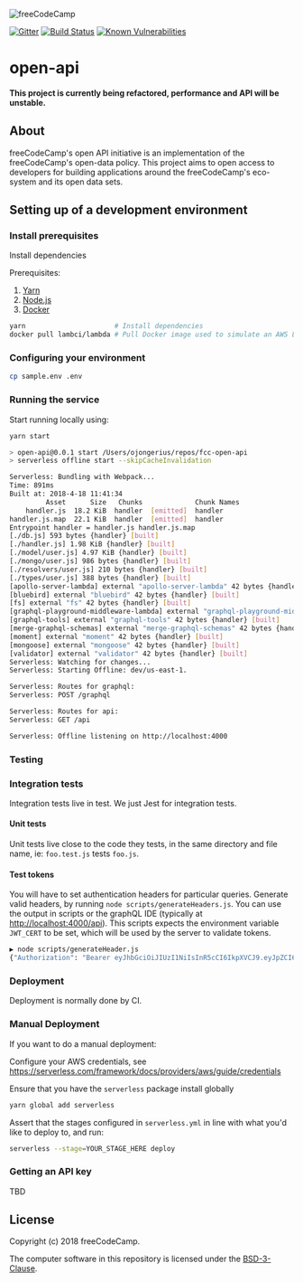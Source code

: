 ![freeCodeCamp](https://camo.githubusercontent.com/60c67cf9ac2db30d478d21755289c423e1f985c6/68747470733a2f2f73332e616d617a6f6e6177732e636f6d2f66726565636f646563616d702f776964652d736f6369616c2d62616e6e65722e706e67)

[![Gitter](https://badges.gitter.im/FreeCodeCamp/open-api.svg)](https://gitter.im/FreeCodeCamp/open-api?utm_source=badge&utm_medium=badge&utm_campaign=pr-badge)
[![Build Status](https://travis-ci.org/freeCodeCamp/open-api.svg?branch=staging)](https://travis-ci.org/freeCodeCamp/open-api)
[![Known Vulnerabilities](https://snyk.io/test/github/freecodecamp/open-api/badge.svg?targetFile=package.json)](https://snyk.io/test/github/freecodecamp/open-api?targetFile=package.json)

# open-api

**This project is currently being refactored, performance and API will be unstable.**

## About

freeCodeCamp's open API initiative is an implementation of the freeCodeCamp's open-data policy. This project aims to open access to developers for building applications around the freeCodeCamp's eco-system and its open data sets.

## Setting up of a development environment
### Install prerequisites

Install dependencies

Prerequisites:
1. [Yarn](https://yarnpkg.com/en/docs/install)
2. [Node.js](https://nodejs.org/en/)
3. [Docker](https://docs.docker.com/install/)

```sh
yarn                      # Install dependencies
docker pull lambci/lambda # Pull Docker image used to simulate an AWS Lambda container
```

### Configuring your environment

```sh
cp sample.env .env
```

### Running the service
Start running locally using:

```sh
yarn start

> open-api@0.0.1 start /Users/ojongerius/repos/fcc-open-api
> serverless offline start --skipCacheInvalidation

Serverless: Bundling with Webpack...
Time: 891ms
Built at: 2018-4-18 11:41:34
         Asset      Size   Chunks             Chunk Names
    handler.js  18.2 KiB  handler  [emitted]  handler
handler.js.map  22.1 KiB  handler  [emitted]  handler
Entrypoint handler = handler.js handler.js.map
[./db.js] 593 bytes {handler} [built]
[./handler.js] 1.98 KiB {handler} [built]
[./model/user.js] 4.97 KiB {handler} [built]
[./mongo/user.js] 986 bytes {handler} [built]
[./resolvers/user.js] 210 bytes {handler} [built]
[./types/user.js] 388 bytes {handler} [built]
[apollo-server-lambda] external "apollo-server-lambda" 42 bytes {handler} [built]
[bluebird] external "bluebird" 42 bytes {handler} [built]
[fs] external "fs" 42 bytes {handler} [built]
[graphql-playground-middleware-lambda] external "graphql-playground-middleware-lambda" 42 bytes {handler} [built]
[graphql-tools] external "graphql-tools" 42 bytes {handler} [built]
[merge-graphql-schemas] external "merge-graphql-schemas" 42 bytes {handler} [built]
[moment] external "moment" 42 bytes {handler} [built]
[mongoose] external "mongoose" 42 bytes {handler} [built]
[validator] external "validator" 42 bytes {handler} [built]
Serverless: Watching for changes...
Serverless: Starting Offline: dev/us-east-1.

Serverless: Routes for graphql:
Serverless: POST /graphql

Serverless: Routes for api:
Serverless: GET /api

Serverless: Offline listening on http://localhost:4000
```

### Testing

### Integration tests

Integration tests live in test. We just Jest for integration tests.

#### Unit tests

Unit tests live close to the code they tests, in the same directory and file name, ie: `foo.test.js` tests `foo.js`.

#### Test tokens
You will have to set authentication headers for particular queries. Generate valid headers, by running `node scripts/generateHeaders.js`. You can use the output in scripts or the graphQL IDE (typically at <http://localhost:4000/api>). This scripts expects the environment variable `JWT_CERT`  to be set, which will be used by the server to validate tokens.

```sh
▶ node scripts/generateHeader.js
{"Authorization": "Bearer eyJhbGciOiJIUzI1NiIsInR5cCI6IkpXVCJ9.eyJpZCI6MTIzLCJuYW1lIjoiQ2hhcmxpZSIsImlhdCI6MTUyNTA0NzkxM30.F-Rqh1Bk6sFBZwAz4cfPyCZrnkl_VJq0jLi_WRcKbMg"}
```

### Deployment

Deployment is normally done by CI.

### Manual Deployment

If you want to do a manual deployment:

Configure your AWS credentials, see <https://serverless.com/framework/docs/providers/aws/guide/credentials>

Ensure that you have the `serverless` package install globally

```sh
yarn global add serverless
```

Assert that the stages configured in `serverless.yml` in line with what you'd like to deploy to, and run:

```sh
serverless --stage=YOUR_STAGE_HERE deploy
```

### Getting an API key

TBD

## License

Copyright (c) 2018 freeCodeCamp.

The computer software in this repository is licensed under the [BSD-3-Clause](./LICENSE).
